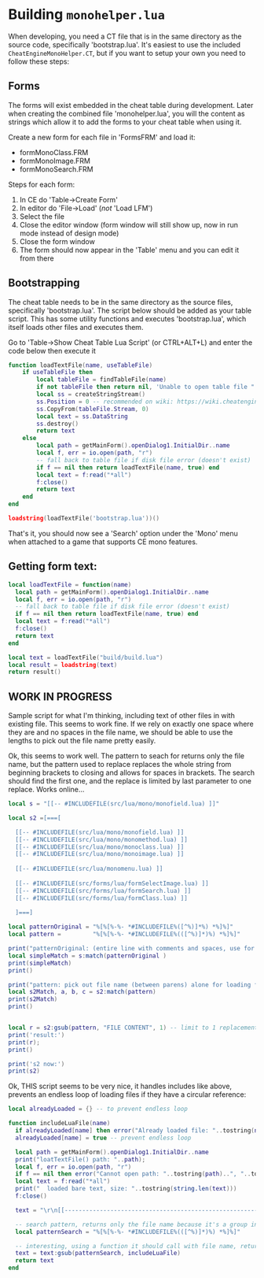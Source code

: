 # Building `monohelper.lua`

When developing, you need a CT file that is in the same directory as the source
code, specifically 'bootstrap.lua'.  It's easiest to use the included
`CheatEngineMonoHelper.CT`, but if you want to setup your own you need to
follow these steps:

## Forms

The forms will exist embedded in the cheat table during development.
Later when creating the combined file 'monohelper.lua', you will the content
as strings which allow it to add the forms to your cheat table when using it.

Create a new form for each file in 'FormsFRM' and load it:

* formMonoClass.FRM
* formMonoImage.FRM
* formMonoSearch.FRM

Steps for each form:

1. In CE do 'Table->Create Form'
2. In editor do 'File->Load' (*not* 'Load LFM')
3. Select the file
4. Close the editor window (form window will still show up, now in run mode instead of design mode)
5. Close the form window
6. The form should now appear in the 'Table' menu and you can edit it from there

## Bootstrapping

The cheat table needs to be in the same directory as the source files,
specifically 'bootstrap.lua'.  The script below should be added as your
table script.  This has some utility functions and executes 'bootstrap.lua',
which itself loads other files and executes them.

Go to 'Table->Show Cheat Table Lua Script' (or CTRL+ALT+L)
and enter the code below then execute it

```lua
function loadTextFile(name, useTableFile)
    if useTableFile then
        local tableFile = findTableFile(name)
        if not tableFile then return nil, 'Unable to open table file "'..tostring(name)..'"' end
        local ss = createStringStream()
        ss.Position = 0 -- recommended on wiki: https://wiki.cheatengine.org/index.php?title=Lua:Class:TableFile
        ss.CopyFrom(tableFile.Stream, 0)
        local text = ss.DataString
        ss.destroy()
        return text
    else
        local path = getMainForm().openDialog1.InitialDir..name
        local f, err = io.open(path, "r")
        -- fall back to table file if disk file error (doesn't exist)
        if f == nil then return loadTextFile(name, true) end
        local text = f:read("*all")
        f:close()
        return text
    end
end

loadstring(loadTextFile('bootstrap.lua'))()
```

That's it, you should now see a 'Search' option under the 'Mono' menu when
attached to a game that supports CE mono features.


## Getting form text:

```lua
local loadTextFile = function(name)
  local path = getMainForm().openDialog1.InitialDir..name
  local f, err = io.open(path, "r")
  -- fall back to table file if disk file error (doesn't exist)
  if f == nil then return loadTextFile(name, true) end
  local text = f:read("*all")
  f:close()
  return text
end

local text = loadTextFile("build/build.lua")
local result = loadstring(text)
return result()
```

## WORK IN PROGRESS

Sample script for what I'm thinking, including text of other files in with existing file.
This seems to work fine.  If we rely on exactly one space where they are and no spaces
in the file name, we should be able to use the lengths to pick out the file name pretty
easily.

Ok, this seems to work well.  The pattern to seach for returns only the file name,
but the pattern used to replace replaces the whole string from beginning brackets to closing
and allows for spaces in brackets.  The search should find the first one, and the replace
is limited by last parameter to one replace.  Works online...

```lua
local s = "[[-- #INCLUDEFILE(src/lua/mono/monofield.lua) ]]"

local s2 =[===[

  [[-- #INCLUDEFILE(src/lua/mono/monofield.lua) ]]
  [[-- #INCLUDEFILE(src/lua/mono/monomethod.lua) ]]
  [[-- #INCLUDEFILE(src/lua/mono/monoclass.lua) ]]
  [[-- #INCLUDEFILE(src/lua/mono/monoimage.lua) ]]
  
  [[-- #INCLUDEFILE(src/lua/monomenu.lua) ]]
  
  [[-- #INCLUDEFILE(src/forms/lua/formSelectImage.lua) ]]
  [[-- #INCLUDEFILE(src/forms/lua/formSearch.lua) ]]
  [[-- #INCLUDEFILE(src/forms/lua/formClass.lua) ]]
  
  ]===]

local patternOriginal = "%[%[%-%- *#INCLUDEFILE%([^%)]*%) *%]%]"
local pattern =         "%[%[%-%- *#INCLUDEFILE%(([^%)]*)%) *%]%]"

print("patternOriginal: (entire line with comments and spaces, use for gsub")
local simpleMatch = s:match(patternOriginal )
print(simpleMatch)
print()

print("pattern: pick out file name (between parens) alone for loading file")
local s2Match, a, b, c = s2:match(pattern)
print(s2Match)
print()


local r = s2:gsub(pattern, "FILE CONTENT", 1) -- limit to 1 replacement
print('result:')
print(r);
print()

print('s2 now:')
print(s2)
```

Ok, THIS script seems to be very nice, it handles includes like above, prevents
an endless loop of loading files if they have a circular reference:

```lua
local alreadyLoaded = {} -- to prevent endless loop

function includeLuaFile(name)
  if alreadyLoaded[name] then error("Already loaded file: "..tostring(name)) end
  alreadyLoaded[name] = true -- prevent endless loop

  local path = getMainForm().openDialog1.InitialDir..name
  print("loatTextFile() path: "..path);
  local f, err = io.open(path, "r")
  if f == nil then error("Cannot open path: "..tostring(path)..", "..tostring(err)) end
  local text = f:read("*all")
  print("  loaded bare text, size: "..tostring(string.len(text)))
  f:close()

  text = "\r\n[[--------------------------------------------------------------------------------\r\n  -- Included File: "..tostring(name).."\r\n  --------------------------------------------------------------------------------]]\r\n"..text

  -- search pattern, returns only the file name because it's a group in parens ()
  local patternSearch = "%[%[%-%- *#INCLUDEFILE%(([^%)]*)%) *%]%]"

  -- interesting, using a function it should call with file name, returning text
  text = text:gsub(patternSearch, includeLuaFile)
  return text
end
```
